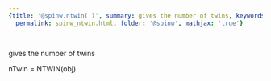 ```yaml
---
{title: '@spinw.ntwin( )', summary: gives the number of twins, keywords: sample, sidebar: sw_sidebar,
  permalink: spinw_ntwin.html, folder: '@spinw', mathjax: 'true'}

---
```

gives the number of twins
 
nTwin = NTWIN(obj)
 
